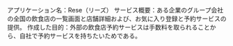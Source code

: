 アプリケーション名：Rese（リーズ）
サービス概要：ある企業のグループ会社の全国の飲食店の一覧画面と店舗詳細および、お気に入り登録と予約サービスの提供。
作成した目的：外部の飲食店予約サービスは手数料を取られることから、自社で予約サービスを持ちたいためである。
